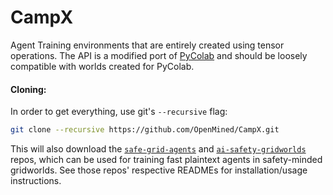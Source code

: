 # CampX

Agent Training environments that are entirely created using tensor operations. The API is a modified port of [PyColab](https://github.com/deepmind/pycolab) and should be loosely compatible with worlds created for PyColab.

#### Cloning:
In order to get everything, use git's `--recursive` flag:
```bash
git clone --recursive https://github.com/OpenMined/CampX.git
```
This will also download the [`safe-grid-agents`](https://github.com/jvmancuso/safe-grid-agents) and [`ai-safety-gridworlds`](https://github.com/deepmind/ai-safety-gridworlds) repos, which can be used for training fast plaintext agents in safety-minded gridworlds.  See those repos' respective READMEs for installation/usage instructions.
